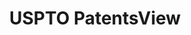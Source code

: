 ---
bigquery: https://console.cloud.google.com/bigquery?p=patents-public-data&d=patentsview&page=dataset
citation: Attribution should be given to PatentsView for use, distribution, or derivative
  works.
code: https://github.com/CSSIP-AIR/PatentsView-Code-Snippets/
contributors: USPTO
cost: None
description: 'PatentsView includes US patent data including raw data (summaries, applications,
  pregrant applications), disambugations of inventors and assignees, and inventor
  gender estimates.  Also foreign priority data, # of figures and sheets, and government
  interest statements.'
documentation: https://patentsview.org/query/builder-faqs
last_edit: Mon, 04 Apr 2022 19:02:57 GMT
location: https://patentsview.org/
maintained_by: USPTO
record_creation_timestamp: 12/2/2020 17:20:46
schema_fields: '[''rel_id'', ''classification_value'', ''category'', ''disamb_inventor_id_20191231'',
  ''city'', ''relkind'', ''latin_name'', ''symbol_position'', ''disamb_inventor_id_20191008'',
  ''disamb_inventor_id_20200630'', ''publication_number'', ''rawinventor_id'', ''exemplary'',
  ''name'', ''f102_date'', ''role'', ''uuid'', ''doc_type'', ''disamb_inventor_id_20200331'',
  ''variety'', ''country'', ''abstract'', ''_371_date'', ''disamb_assignee_id_20190820'',
  ''disamb_inventor_id_20181127'', ''disamb_inventor_id_20190312'', ''section'', ''organization'',
  ''disamb_inventor_id_20171226'', ''doctype'', ''rawassignee_id'', ''series_code'',
  ''gi_statement'', ''state'', ''reldocno'', ''disamb_inventor_id_20170307'', ''field_id'',
  ''applicant_type'', ''num_claims'', ''num'', ''male'', ''subclass'', ''term_disclaimer'',
  ''term_extension'', ''mainclass_id'', ''disamb_assignee_id_20190312'', ''subcategory_id'',
  ''sequence'', ''disamb_assignee_id_20200630'', ''f371_date'', ''ipc_class'', ''rawlocation_id'',
  ''disamb_inventor_id_20201229'', ''rule_47'', ''classification_data_source'', ''citation_id'',
  ''attribution_status'', ''disamb_inventor_id_20171003'', ''lapse_of_patent'', ''text'',
  ''disamb_assignee_id_20200929'', ''designation'', ''id'', ''subgroup_id'', ''inventor_id'',
  ''status'', ''application_id'', ''contract_award_number'', ''group'', ''group_id'',
  ''num_sheets'', ''disamb_inventor_id_20190820'', ''latitude'', ''subsection_id'',
  ''disamb_assignee_id_20191231'', ''length'', ''dependent'', ''classification_status'',
  ''filename'', ''longitude'', ''state_fips'', ''title'', ''male_flag'', ''section_id'',
  ''lname'', ''disamb_assignee_id_20181127'', ''level_two'', ''deceased'', ''county_fips'',
  ''kind'', ''assignee_id'', ''ipc_version_indicator'', ''county'', ''term_grant'',
  ''organization_id'', ''disamb_inventor_id_20180528'', ''main_group'', ''name_first'',
  ''level_three'', ''latlong'', ''fname'', ''number'', ''disamb_inventor_id_20170808'',
  ''sector_title'', ''date'', ''action_date'', ''subgroup'', ''category_id'', ''location_id'',
  ''type'', ''disamb_assignee_id_20191008'', ''country_transformed'', ''name_last'',
  ''subclass_id'', ''num_figures'', ''lawyer_id'', ''_102_date'', ''disamb_assignee_id_20200331'',
  ''level_one'', ''patent_id'', ''withdrawn'', ''disclaimer_date'', ''field_title'',
  ''classification_level'', ''disamb_inventor_id_20200929'']'
shortname: patentsview
tags:
- disambiguation
- United States
- gender
terms_of_use: Creative Commons Attribution 4.0 International License.
timeframe: 1963-1999
title: USPTO PatentsView
uuid: cf1780b1-e265-4e49-8d1d-83b9cfe0fd9a
---
